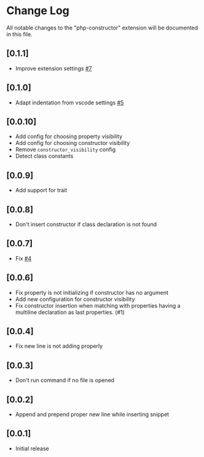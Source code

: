 # Change Log
All notable changes to the "php-constructor" extension will be documented in this file.

## [0.1.1]
- Improve extension settings [#7](https://github.com/MehediDracula/PHP-Constructor/issues/7)

## [0.1.0]
- Adapt indentation from vscode settings [#5](https://github.com/MehediDracula/PHP-Constructor/issues/5)

## [0.0.10]
- Add config for choosing property visibility
- Add config for choosing constructor visibility
- Remove `constructor_visibility` config
- Detect class constants

## [0.0.9]
- Add support for trait

## [0.0.8]
- Don't insert constructor if class declaration is not found

## [0.0.7]
- Fix [#4](https://github.com/MehediDracula/PHP-Constructor/issues/4)

## [0.0.6]
- Fix property is not initializing if constructor has no argument
- Add new configuration for constructor visibility
- Fix constructor insertion when matching with properties having a multiline declaration as last properties. (#1)

## [0.0.4]
- Fix new line is not adding properly

## [0.0.3]
- Don't run command if no file is opened

## [0.0.2]
- Append and prepend proper new line while inserting snippet

## [0.0.1]
- Initial release
